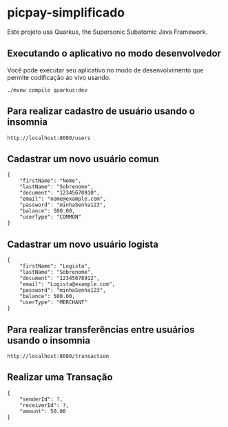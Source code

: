 # picpay-simplificado

Este projeto usa Quarkus, the Supersonic Subatomic Java Framework.

## Executando o aplicativo no modo desenvolvedor

Você pode executar seu aplicativo no modo de desenvolvimento que permite codificação ao vivo usando:

```shell script
./mvnw compile quarkus:dev
```
## Para realizar cadastro de usuário usando o insomnia
```shell script
http://localhost:8080/users
```
## Cadastrar um novo usuário comun

```shell script
{
    "firstName": "Nome",
    "lastName": "Sobrenome",
    "document": "12345678910",
    "email": "nome@example.com",
    "password": "minhaSenha123",
    "balance": 500.00,
    "userType": "COMMON"
}
```
## Cadastrar um novo usuário logista
```shell script
{
    "firstName": "Logista",
    "lastName": "Sobrenome",
    "document": "12345678912",
    "email": "Logista@example.com",
    "password": "minhaSenha123",
    "balance": 500.00,
    "userType": "MERCHANT"
}
```
## Para realizar transferências entre usuários usando o insomnia

```shell script
http://localhost:8080/transaction
```

## Realizar uma Transação

```shell script
{
    "senderId": ?,
    "receiverId": ?,
    "amount": 50.00
}
```

